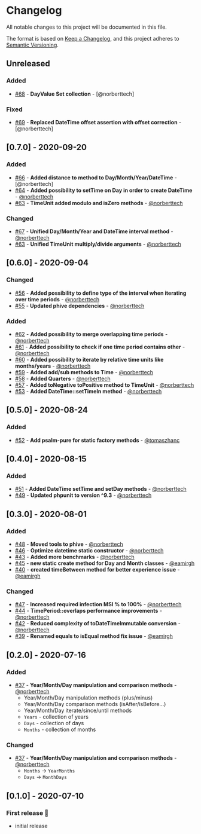 # Changelog

All notable changes to this project will be documented in this file.

The format is based on [Keep a Changelog](https://keepachangelog.com/en/1.0.0/),
and this project adheres to [Semantic Versioning](https://semver.org/spec/v2.0.0.html).

## Unreleased

### Added
- [#68](https://github.com/aeon-php/calendar/pull/68) - **DayValue Set collection** - [@norberttech]

### Fixed
- [#69](https://github.com/aeon-php/calendar/pull/69) - **Replaced DateTime offset assertion with offset correction** - [@norberttech]

## [0.7.0] - 2020-09-20
### Added
- [#66](https://github.com/aeon-php/calendar/pull/66) - **Added distance to method to Day/Month/Year/DateTime** - [@norberttech]
- [#64](https://github.com/aeon-php/calendar/pull/64) - **Added possibility to setTime on Day in order to create DateTime** - [@norberttech](https://github.com/norberttech)
- [#63](https://github.com/aeon-php/calendar/pull/63) - **TimeUnit added modulo and isZero methods** - [@norberttech](https://github.com/norberttech)

### Changed
- [#67](https://github.com/aeon-php/calendar/pull/67) - **Unified Day/Month/Year and DateTime interval method** - [@norberttech](https://github.com/norberttech)
- [#63](https://github.com/aeon-php/calendar/pull/63) - **Unified TimeUnit multiply/divide arguments** - [@norberttech](https://github.com/norberttech)

## [0.6.0] - 2020-09-04
### Changed
- [#56](https://github.com/aeon-php/calendar/pull/56) - **Added possibility to define type of the interval when iterating over time periods** - [@norberttech](https://github.com/norberttech)
- [#55](https://github.com/aeon-php/calendar/pull/55) - **Updated phive dependencies** - [@norberttech](https://github.com/norberttech)

### Added 
- [#62](https://github.com/aeon-php/calendar/pull/62) - **Added possibility to merge overlapping time periods** - [@norberttech](https://github.com/norberttech)
- [#61](https://github.com/aeon-php/calendar/pull/61) - **Added possibility to check if one time period contains other** - [@norberttech](https://github.com/norberttech)
- [#60](https://github.com/aeon-php/calendar/pull/60) - **Added possibility to iterate by relative time units like months/years** - [@norberttech](https://github.com/norberttech)
- [#59](https://github.com/aeon-php/calendar/pull/59) - **Added add/sub methods to Time** - [@norberttech](https://github.com/norberttech)
- [#58](https://github.com/aeon-php/calendar/pull/58) - **Added Quarters** - [@norberttech](https://github.com/norberttech)
- [#57](https://github.com/aeon-php/calendar/pull/57) - **Added toNegative toPositive method to TimeUnit** - [@norberttech](https://github.com/norberttech)
- [#53](https://github.com/aeon-php/calendar/pull/53) - **Added DateTime::setTimeIn method** - [@norberttech](https://github.com/norberttech)

## [0.5.0] - 2020-08-24
### Added 
- [#52](https://github.com/aeon-php/calendar/pull/52) - **Add psalm-pure for static factory methods** - [@tomaszhanc](https://github.com/tomaszhanc)

## [0.4.0] - 2020-08-15
### Added
- [#51](https://github.com/aeon-php/calendar/pull/51) - **Added DateTime setTime and setDay methods** - [@norberttech](https://github.com/norberttech)
- [#49](https://github.com/aeon-php/calendar/pull/49) - **Updated phpunit to version ^9.3** - [@norberttech](https://github.com/norberttech)

## [0.3.0] - 2020-08-01
### Added
- [#48](https://github.com/aeon-php/calendar/pull/48) - **Moved tools to phive**  - [@norberttech](https://github.com/norberttech)
- [#46](https://github.com/aeon-php/calendar/pull/46) - **Optimize datetime static constructor**  - [@norberttech](https://github.com/norberttech)
- [#43](https://github.com/aeon-php/calendar/pull/43) - **Added more benchmarks** - [@norberttech](https://github.com/norberttech)
- [#45](https://github.com/aeon-php/calendar/pull/45) - **new static create  method for Day and Month classes** - [@eamirgh](https://github.com/eamirgh)
- [#40](https://github.com/aeon-php/calendar/pull/40) - **created timeBetween method for better experience issue** - [@eamirgh](https://github.com/eamirgh)

### Changed
- [#47](https://github.com/aeon-php/calendar/pull/47) - **Increased required infection MSI % to 100%** - [@norberttech](https://github.com/norberttech)
- [#44](https://github.com/aeon-php/calendar/pull/44) - **TimePeriod::overlaps performance improvements** - [@norberttech](https://github.com/norberttech)
- [#42](https://github.com/aeon-php/calendar/pull/42) - **Reduced complexity of toDateTimeImmutable conversion** - [@norberttech](https://github.com/norberttech)
- [#39](https://github.com/aeon-php/calendar/pull/39) - **Renamed equals to isEqual method fix issue** - [@eamirgh](https://github.com/eamirgh)

## [0.2.0] - 2020-07-16
### Added

- [#37](https://github.com/aeon-php/calendar/pull/37) - **Year/Month/Day manipulation and comparison methods** - [@norberttech](https://github.com/norberttech)
  - Year/Month/Day manipulation methods (plus/minus)
  - Year/Month/Day comparison methods (isAfter/isBefore...) 
   - Year/Month/Day iterate/since/until methods
  - `Years` - collection of years
  - `Days` - collection of days
  - `Months` - collection of months 
  
  
### Changed
- [#37](https://github.com/aeon-php/calendar/pull/37) - **Year/Month/Day manipulation and comparison methods** - [@norberttech](https://github.com/norberttech)
  - `Months` -> `YearMonths` 
  - `Days` -> `MonthDays` 
  
## [0.1.0] - 2020-07-10
### First release :tada:
- initial release
